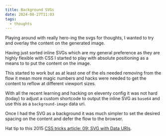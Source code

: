 ```yaml
---
title: Background SVGs
date: 2024-08-27T11:03
tags:
  - thoughts
---
```


Playing around with really hero-ing the svgs for thoughts, I wanted to try and overlay the content on the generated image.

Having just sorted inline SVGs which are my general preference as they are highly flexible with CSS I started to play with absolute positioning as a means to to put the content on the image.

This started to work but as at least one of the els needed removing from the flow it mean more magic numbers and hacks were needed to get the content to reflow at different viewport sizes.

With all the recent learning and hacking on eleventy config it was not hard (today) to adjust a custom shortcode to output the inline SVG as `base64` and use this as a `background-image` data uri.

Once I had the SVG as a background it was much simpler to set the desired spacing on the content and defer the flow to the browser.

Hat tip to this 2015 [CSS tricks article: 09: SVG with Data URIs](https://css-tricks.com/lodge/svg/09-svg-data-uris/).
